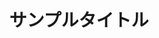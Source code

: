 ---
href: "https://hoppydays.vercel.app/"
title: "サンプルタイトル"
image:
  src: "/works/hoppydays.jpg"
tag: ["tag1", "tag2"]
---
